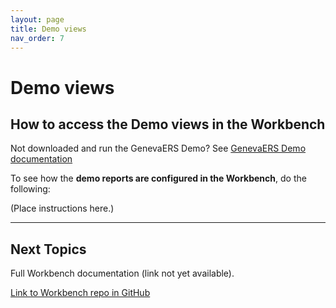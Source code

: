 ```yaml
---
layout: page
title: Demo views
nav_order: 7
---
```

# Demo views

## How to access the Demo views in the Workbench

Not downloaded and run the GenevaERS Demo?  See [GenevaERS Demo documentation](https://genevaers.github.io/demo/)

To see how the **demo reports are configured in the Workbench**, do the following:

(Place instructions here.)


-----

## Next Topics

Full Workbench documentation (link not yet available).

[Link to Workbench repo in GitHub](https://github.com/genevaers/wb)
